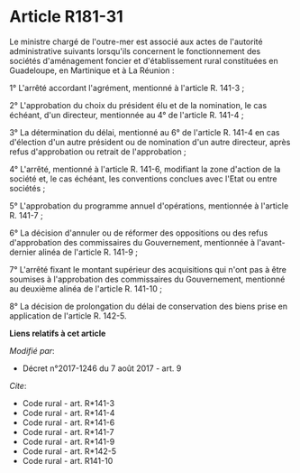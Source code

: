 # Article R181-31

Le ministre chargé de l'outre-mer est associé aux actes de l'autorité administrative suivants lorsqu'ils concernent le
fonctionnement des sociétés d'aménagement foncier et d'établissement rural constituées en Guadeloupe, en Martinique et à La
Réunion : 

1° L'arrêté accordant l'agrément, mentionné à l'article R. 141-3 ; 

2° L'approbation du choix du président élu et de la nomination, le cas échéant, d'un directeur, mentionnée au 4° de l'article
R. 141-4 ; 

3° La détermination du délai, mentionné au 6° de l'article R. 141-4 en cas d'élection d'un autre président ou de nomination
d'un autre directeur, après refus d'approbation ou retrait de l'approbation ; 

4° L'arrêté, mentionné à l'article R. 141-6, modifiant la zone d'action de la société et, le cas échéant, les conventions
conclues avec l'Etat ou entre sociétés ; 

5° L'approbation du programme annuel d'opérations, mentionnée à l'article R. 141-7 ; 

6° La décision d'annuler ou de réformer des oppositions ou des refus d'approbation des commissaires du Gouvernement,
mentionnée à l'avant-dernier alinéa de l'article R. 141-9 ; 

7° L'arrêté fixant le montant supérieur des acquisitions qui n'ont pas à être soumises à l'approbation des commissaires du
Gouvernement, mentionné au deuxième alinéa de l'article R. 141-10 ; 

8° La décision de prolongation du délai de conservation des biens prise en application de l'article R. 142-5.

**Liens relatifs à cet article**

_Modifié par_:

  - Décret n°2017-1246 du 7 août 2017 - art. 9

_Cite_:

  - Code rural - art. R*141-3
  - Code rural - art. R*141-4
  - Code rural - art. R*141-6
  - Code rural - art. R*141-7
  - Code rural - art. R*141-9
  - Code rural - art. R*142-5
  - Code rural - art. R141-10
